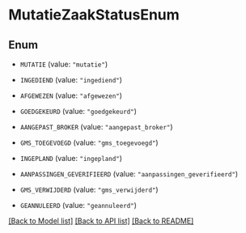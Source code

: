 # MutatieZaakStatusEnum

## Enum


* `MUTATIE` (value: `"mutatie"`)

* `INGEDIEND` (value: `"ingediend"`)

* `AFGEWEZEN` (value: `"afgewezen"`)

* `GOEDGEKEURD` (value: `"goedgekeurd"`)

* `AANGEPAST_BROKER` (value: `"aangepast_broker"`)

* `GMS_TOEGEVOEGD` (value: `"gms_toegevoegd"`)

* `INGEPLAND` (value: `"ingepland"`)

* `AANPASSINGEN_GEVERIFIEERD` (value: `"aanpassingen_geverifieerd"`)

* `GMS_VERWIJDERD` (value: `"gms_verwijderd"`)

* `GEANNULEERD` (value: `"geannuleerd"`)


[[Back to Model list]](../README.md#documentation-for-models) [[Back to API list]](../README.md#documentation-for-api-endpoints) [[Back to README]](../README.md)


